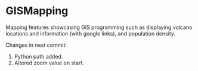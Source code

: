 # GISMapping
Mapping features showcasing GIS programming such as displaying volcano locations and information (with google links), and population density.  

Changes in next commit:
  1. Python path added.
  2. Altered zoom value on start.
